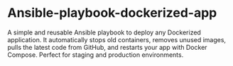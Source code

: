 # Ansible-playbook-dockerized-app
A simple and reusable Ansible playbook to deploy any Dockerized application. It automatically stops old containers, removes unused images, pulls the latest code from GitHub, and restarts your app with Docker Compose. Perfect for staging and production environments.
